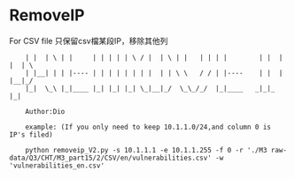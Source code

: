 # RemoveIP
For CSV file
只保留csv檔某段IP，移除其他列


        | |  | \ | |     | | | | | \ / |  | \ | |   | | | |        | |  | |  | \ 
        | |__| | | |---- | | | | | | | |  | | \ \   / / | |----    | |  | |__|_/ 
        |_|  \_\ |_|____ |_| |_| |_| \_|__|_/  \_\_/_/  |_|____   _|_|_ |_|      

        Author:Dio

        example: (If you only need to keep 10.1.1.0/24,and column 0 is IP's filed)

        python removeip_V2.py -s 10.1.1.1 -e 10.1.1.255 -f 0 -r './M3 raw-data/Q3/CHT/M3_part15/2/CSV/en/vulnerabilities.csv' -w 'vulnerabilities_en.csv'
        

